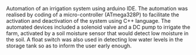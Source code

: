 Automation of an irrigation system using arduino IDE.
The automation was realised by coding of a micro-controller (ATmega328P) to facilitate the activation and deactivation of the system using C++ language.
The automated devices included a solenoid valve and a DC pump to irrigate the farm, activated by a soil moisture sensor that would detect low moisture in the soil. A float switch was also used in detecting low water levels in the storage tank so as to inform the user early enough.
